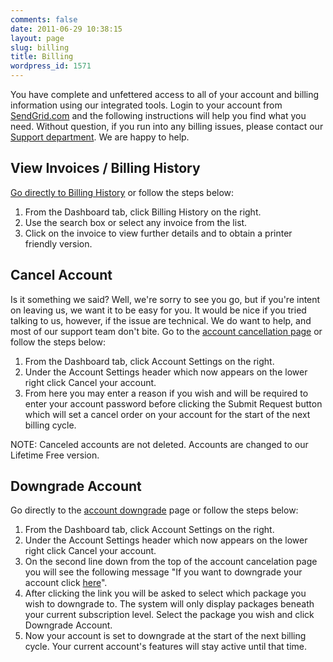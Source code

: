 ```yaml
---
comments: false
date: 2011-06-29 10:38:15
layout: page
slug: billing
title: Billing
wordpress_id: 1571
---
```


You have complete and unfettered access to all of your account and billing information using our integrated tools. Login to your account from [SendGrid.com](http://www.sendgrid.com) and the following instructions will help you find what you need. Without question, if you run into any billing issues, please contact our [Support department](http://support.sendgrid.com). We are happy to help.


## View Invoices / Billing History


[Go directly to Billing History](https://sendgrid.com/billing) or follow the steps below:

1. From the Dashboard tab, click Billing History on the right.
2. Use the search box or select any invoice from the list.
3. Click on the invoice to view further details and to obtain a printer friendly version.


## Cancel Account


Is it something we said? Well, we're sorry to see you go, but if you're intent on leaving us, we want it to be easy for you. It would be nice if you tried talking to us, however, if the issue are technical. We do want to help, and most of our support team don't bite. Go to the [account cancellation page](https://sendgrid.com/account/cancel) or follow the steps below:

1. From the Dashboard tab, click Account Settings on the right.
2. Under the Account Settings header which now appears on the lower right click Cancel your account.
3. From here you may enter a reason if you wish and will be required to enter your account password before clicking the Submit Request button which will set a cancel order on your account for the start of the next billing cycle.

NOTE: Canceled accounts are not deleted. Accounts are changed to our Lifetime Free version.


## Downgrade Account


Go directly to the [account downgrade](https://sendgrid.com/billing/downgradeAccount) page or follow the steps below:

1. From the Dashboard tab, click Account Settings on the right.
2. Under the Account Settings header which now appears on the lower right click Cancel your account.
3. On the second line down from the top of the account cancelation page you will see the following message "If you want to downgrade your account click [here](https://sendgrid.com/billing/downgradeAccount)".
4. After clicking the link you will be asked to select which package you wish to downgrade to. The system will only display packages beneath your current subscription level. Select the package you wish and click Downgrade Account.
5. Now your account is set to downgrade at the start of the next billing cycle. Your current account's features will stay active until that time.

